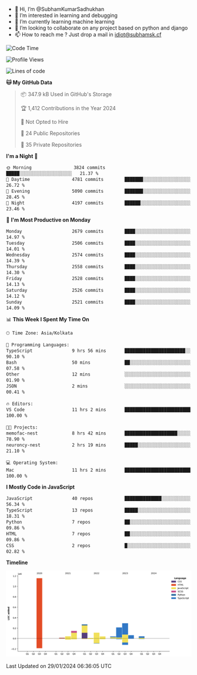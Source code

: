 - 👋 Hi, I’m @SubhamKumarSadhukhan
- 👀 I’m interested in learning and debugging
- 🌱 I’m currently learning machine learning
- 💞️ I’m looking to collaborate on any project based on python and django
- 📫 How to reach me ?
      Just drop a mail in idiot@subhamsk.cf

<!---
SubhamKumarSadhukhan/SubhamKumarSadhukhan is a ✨ special ✨ repository because its `README.md` (this file) appears on your GitHub profile.
You can click the Preview link to take a look at your changes.
--->


<!--START_SECTION:waka-->
![Code Time](http://img.shields.io/badge/Code%20Time-1%2C918%20hrs%2038%20mins-blue)

![Profile Views](http://img.shields.io/badge/Profile%20Views-0-blue)

![Lines of code](https://img.shields.io/badge/From%20Hello%20World%20I%27ve%20Written-2.4%20million%20lines%20of%20code-blue)

**🐱 My GitHub Data** 

> 📦 347.9 kB Used in GitHub's Storage 
 > 
> 🏆 1,412 Contributions in the Year 2024
 > 
> 🚫 Not Opted to Hire
 > 
> 📜 24 Public Repositories 
 > 
> 🔑 35 Private Repositories 
 > 
**I'm a Night 🦉** 

```text
🌞 Morning                3824 commits        █████░░░░░░░░░░░░░░░░░░░░   21.37 % 
🌆 Daytime                4781 commits        ███████░░░░░░░░░░░░░░░░░░   26.72 % 
🌃 Evening                5090 commits        ███████░░░░░░░░░░░░░░░░░░   28.45 % 
🌙 Night                  4197 commits        ██████░░░░░░░░░░░░░░░░░░░   23.46 % 
```
📅 **I'm Most Productive on Monday** 

```text
Monday                   2679 commits        ████░░░░░░░░░░░░░░░░░░░░░   14.97 % 
Tuesday                  2506 commits        ████░░░░░░░░░░░░░░░░░░░░░   14.01 % 
Wednesday                2574 commits        ████░░░░░░░░░░░░░░░░░░░░░   14.39 % 
Thursday                 2558 commits        ████░░░░░░░░░░░░░░░░░░░░░   14.30 % 
Friday                   2528 commits        ████░░░░░░░░░░░░░░░░░░░░░   14.13 % 
Saturday                 2526 commits        ████░░░░░░░░░░░░░░░░░░░░░   14.12 % 
Sunday                   2521 commits        ████░░░░░░░░░░░░░░░░░░░░░   14.09 % 
```


📊 **This Week I Spent My Time On** 

```text
🕑︎ Time Zone: Asia/Kolkata

💬 Programming Languages: 
TypeScript               9 hrs 56 mins       ███████████████████████░░   90.10 % 
Bash                     50 mins             ██░░░░░░░░░░░░░░░░░░░░░░░   07.58 % 
Other                    12 mins             ░░░░░░░░░░░░░░░░░░░░░░░░░   01.90 % 
JSON                     2 mins              ░░░░░░░░░░░░░░░░░░░░░░░░░   00.41 % 

🔥 Editors: 
VS Code                  11 hrs 2 mins       █████████████████████████   100.00 % 

🐱‍💻 Projects: 
memofac-nest             8 hrs 42 mins       ████████████████████░░░░░   78.90 % 
neuroncy-nest            2 hrs 19 mins       █████░░░░░░░░░░░░░░░░░░░░   21.10 % 

💻 Operating System: 
Mac                      11 hrs 2 mins       █████████████████████████   100.00 % 
```

**I Mostly Code in JavaScript** 

```text
JavaScript               40 repos            ██████████████░░░░░░░░░░░   56.34 % 
TypeScript               13 repos            █████░░░░░░░░░░░░░░░░░░░░   18.31 % 
Python                   7 repos             ██░░░░░░░░░░░░░░░░░░░░░░░   09.86 % 
HTML                     7 repos             ██░░░░░░░░░░░░░░░░░░░░░░░   09.86 % 
CSS                      2 repos             █░░░░░░░░░░░░░░░░░░░░░░░░   02.82 % 
```



**Timeline**

![Lines of Code chart](https://raw.githubusercontent.com/SubhamKumarSadhukhan/SubhamKumarSadhukhan/main/assets/bar_graph.png)


 Last Updated on 29/01/2024 06:36:05 UTC
<!--END_SECTION:waka-->
